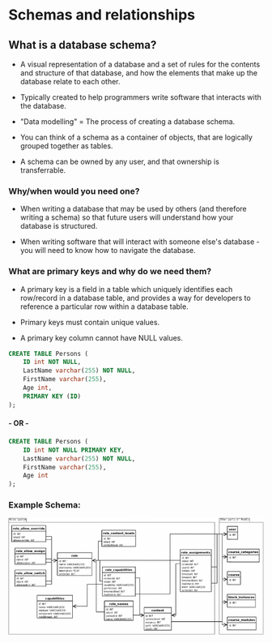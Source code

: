 # Schemas and relationships

## What is a database schema?
- A visual representation of a database and a set of rules for the contents and structure of that database, and how the elements that make up the database relate to each other.

- Typically created to help programmers write software that interacts with the database.

- "Data modelling" = The process of creating a database schema.

- You can think of a schema as a container of objects, that are logically grouped together as tables.

- A schema can be owned by any user, and that ownership is transferrable.

### Why/when would you need one?
- When writing a database that may be used by others (and therefore writing a schema) so that future users will understand how your database is structured.

- When writing software that will interact with someone else's database - you will need to know how to navigate the database.

### What are primary keys and why do we need them?
- A primary key is a field in a table which uniquely identifies each row/record in a database table, and provides a way for developers to reference a particular row within a database table.

- Primary keys must contain unique values.
- A primary key column cannot have NULL values.

``` sql
CREATE TABLE Persons (
    ID int NOT NULL,
    LastName varchar(255) NOT NULL,
    FirstName varchar(255),
    Age int,
    PRIMARY KEY (ID)
);
```
#### - OR -

``` sql
CREATE TABLE Persons (
    ID int NOT NULL PRIMARY KEY,
    LastName varchar(255) NOT NULL,
    FirstName varchar(255),
    Age int
);

```
### Example Schema:

![link](./schema-example.png)
